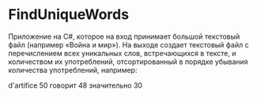 # FindUniqueWords

Приложение на C#, которое на вход принимает большой текстовый файл (например «Война и мир»). 
На выходе создает текстовый файл с перечислением всех уникальных слов, встречающихся в тексте, и количеством их употреблений, 
отсортированный в порядке убывания количества употреблений, например:

d'artifice		50
говорит		48
значительно		30
